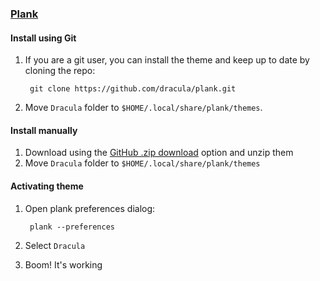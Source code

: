### [Plank](https://launchpad.net/plank)

#### Install using Git

1. If you are a git user, you can install the theme and keep up to date by cloning the repo:

        git clone https://github.com/dracula/plank.git
        
2. Move `Dracula` folder to `$HOME/.local/share/plank/themes`.

#### Install manually

1. Download using the [GitHub .zip download](https://github.com/dracula/plank/archive/master.zip) option and unzip them
2. Move `Dracula` folder to `$HOME/.local/share/plank/themes`

#### Activating theme

1. Open plank preferences dialog:
    
        plank --preferences
    
2. Select `Dracula`

3. Boom! It's working
